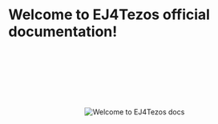 # Welcome to EJ4Tezos official documentation!

<br />
<br />
<br />
<br />
<br />
<br />

<p align="center">
<img src="./assets/logo-ej4tezos-grey-2.svg" alt="Welcome to EJ4Tezos docs""/>
</p>
